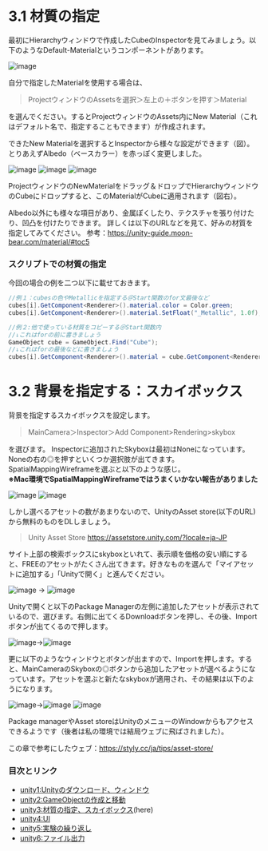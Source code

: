 # 3.1 材質の指定

最初にHierarchyウィンドウで作成したCubeのInspectorを見てみましょう。以下のようなDefault-Materialというコンポーネントがあります。

![image](https://user-images.githubusercontent.com/5643842/128003563-8656b57f-a861-495e-9591-083cb2e649db.png)


自分で指定したMaterialを使用する場合は、
> ProjectウィンドウのAssetsを選択＞左上の＋ボタンを押す＞Material

を選んでください。するとProjectウィンドウのAssets内にNew Material（これはデフォルト名で、指定することもできます）が作成されます。

できたNew Materialを選択するとInspectorから様々な設定ができます（図）。
とりあえずAlbedo（ベースカラー）を赤っぽく変更しました。

![image](https://user-images.githubusercontent.com/5643842/128003594-41c0dcdc-51eb-4124-b80b-cb0e6d796ed8.png) ![image](https://user-images.githubusercontent.com/5643842/128003601-d77ef944-c33a-4992-838c-e579c41bf406.png) ![image](https://user-images.githubusercontent.com/5643842/128003612-9de8b44d-9dab-428b-8831-2862322b9c66.png)


ProjectウィンドウのNewMaterialをドラッグ＆ドロップでHierarchyウィンドウのCubeにドロップすると、このMaterialがCubeに適用されます（図右）。

Albedo以外にも様々な項目があり、金属ぽくしたり、テクスチャを張り付けたり、凹凸を付けたりできます。
詳しくは以下のURLなどを見て、好みの材質を指定してみてください。
参考：https://unity-guide.moon-bear.com/material/#toc5

### スクリプトでの材質の指定
今回の場合の例を二つ以下に載せておきます。
```c#
//例１：cubesの色やMetallicを指定する＠Start関数のfor文最後など
cubes[i].GetComponent<Renderer>().material.color = Color.green;
cubes[i].GetComponent<Renderer>().material.SetFloat("_Metallic", 1.0f);//cubeだとメタリックはわかりにくいですが…
```
```c#   
//例２:他で使っている材質をコピーする＠Start関数内
//↓これはforの前に書きましょう
GameObject cube = GameObject.Find("Cube");
//↓これはforの最後などに書きましょう
cubes[i].GetComponent<Renderer>().material = cube.GetComponent<Renderer>().material;
```


# 3.2 背景を指定する：スカイボックス

背景を指定するスカイボックスを設定します。

> MainCamera＞Inspector＞Add Component>Rendering>skybox

を選びます。
Inspectorに追加されたSkyboxは最初はNoneになっています。Noneの右の◎を押すといくつか選択肢が出てきます。SpatialMappingWireframeを選ぶと以下のような感じ。  
**※Mac環境でSpatialMappingWireframeではうまくいかない報告がありました**
   
![image](https://user-images.githubusercontent.com/5643842/128003730-67508bf5-78eb-4dc0-ad8f-f206e5b03cc0.png) ![image](https://user-images.githubusercontent.com/5643842/128003736-5b08ecd4-b31a-49ad-bff2-748673b14a29.png)


しかし選べるアセットの数があまりないので、UnityのAsset store(以下のURL)から無料のものをDLしましょう。  
> Unity Asset Store https://assetstore.unity.com/?locale=ja-JP  

サイト上部の検索ボックスにskyboxといれて、表示順を価格の安い順にすると、FREEのアセットがたくさん出てきます。好きなものを選んで「マイアセットに追加する」「Unityで開く」と進んでください。


![image](https://user-images.githubusercontent.com/5643842/128003776-bff843ed-41bd-4264-b980-04c1b85ff085.png) → ![image](https://user-images.githubusercontent.com/5643842/128003783-38dd4d42-6ec7-46f7-b6a2-22e6d2c6a28d.png)


Unityで開くと以下のPackage Managerの左側に追加したアセットが表示されているので、選びます。右側に出てくるDownloadボタンを押し、その後、Importボタンが出てくるので押します。


![image](https://user-images.githubusercontent.com/5643842/128003799-ded9eb14-0f69-4c1c-a82c-72a62c1ee3bf.png)→![image](https://user-images.githubusercontent.com/5643842/128003820-afa557c3-8ff3-481f-b173-c94cfe687585.png)


更に以下のようなウィンドウとボタンが出ますので、Importを押します。すると、MainCameraのSkyboxの◎ボタンから追加したアセットが選べるようになっています。アセットを選ぶと新たなskyboxが適用され、その結果は以下のようになります。
 
 
 ![image](https://user-images.githubusercontent.com/5643842/128004848-42c7f7b5-1fb8-4b42-a2a7-92ad0d4655a0.png)→![image](https://user-images.githubusercontent.com/5643842/128004861-af1d05ee-f5b1-4ed2-9be7-2a5914533bd5.png) ![image](https://user-images.githubusercontent.com/5643842/128004868-2237229a-7043-48f1-b8fc-c7e0e4be7de9.png)





Package managerやAsset storeはUnityのメニューのWindowからもアクセスできるようです（後者は私の環境では結局ウェブに飛ばされました）。

この章で参考にしたウェブ：https://styly.cc/ja/tips/asset-store/ 



### 目次とリンク
- [unity1:Unityのダウンロード、ウィンドウ](https://github.com/yukimiteippai/Unity-minimum-for-vection-experiment/blob/main/unity1.md)
- [unity2:GameObjectの作成と移動](https://github.com/yukimiteippai/Unity-minimum-for-vection-experiment/blob/main/unity2.md)
- [unity3:材質の指定、スカイボックス](https://github.com/yukimiteippai/Unity-minimum-for-vection-experiment/blob/main/unity3.md)(here)
- [unity4:UI](https://github.com/yukimiteippai/Unity-minimum-for-vection-experiment/blob/main/unity4.md)
- [unity5:実験の繰り返し](https://github.com/yukimiteippai/Unity-minimum-for-vection-experiment/blob/main/unity5.md)
- [unity6:ファイル出力](https://github.com/yukimiteippai/Unity-minimum-for-vection-experiment/blob/main/unity6.md)

